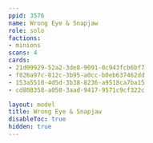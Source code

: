 ```yaml
---
ppid: 3576
name: Wrong Eye & Snapjaw
role: solo
factions:
- minions
scans: 4
cards:
- 21d09929-52a2-3de8-9091-0c943fcb6bf7
- f826a97c-812c-3b95-a0cc-b0eb637462dd
- 153a5510-4d5d-3b38-8236-a9518ca7ba15
- cd808358-a050-3aad-9417-9571c9cf322c

layout: model
title: Wrong Eye & Snapjaw
disableToc: true
hidden: true
---
```

